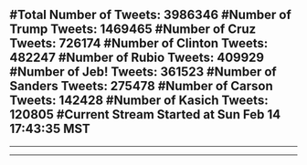 #Total Number of Tweets: 3986346 
#Number of Trump Tweets: 1469465
#Number of Cruz Tweets: 726174
#Number of Clinton Tweets: 482247
#Number of Rubio Tweets: 409929
#Number of Jeb! Tweets: 361523
#Number of Sanders Tweets: 275478
#Number of Carson Tweets: 142428
#Number of Kasich Tweets: 120805
#Current Stream Started at Sun Feb 14 17:43:35 MST
---
---
---

